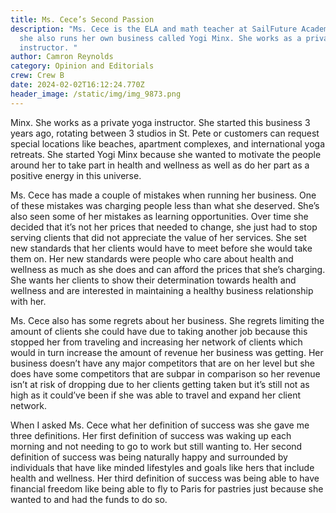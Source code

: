 ```yaml
---
title: Ms. Cece’s Second Passion
description: "Ms. Cece is the ELA and math teacher at SailFuture Academy, but
  she also runs her own business called Yogi Minx. She works as a private yoga
  instructor. "
author: Camron Reynolds
category: Opinion and Editorials
crew: Crew B
date: 2024-02-02T16:12:24.770Z
header_image: /static/img/img_9873.png
---
```

Minx. She works as a private yoga instructor. She started this business 3 years ago, rotating between 3 studios in St. Pete or customers can request special locations like beaches, apartment complexes, and international yoga retreats. She started Yogi Minx because she wanted to motivate the people around her to take part in health and wellness as well as do her part as a positive energy in this universe.

Ms. Cece has made a couple of mistakes when running her business. One of these mistakes was charging people less than what she deserved. She’s also seen some of her mistakes as learning opportunities. Over time she  decided that it’s not her prices that needed to change,  she just had to stop serving clients that did not appreciate the value of her services.  She set new standards that her clients would have to meet before she would take them on. Her new standards were people who care about health and wellness as much as she does and can afford the prices that she’s charging. She wants her clients to show their determination towards health and wellness and are interested in maintaining a healthy business relationship with her.

Ms. Cece also has some regrets about her business. She regrets limiting the amount of clients she could have due to taking another job because this stopped her from traveling and increasing her network of clients which would in turn increase the amount of revenue her business was getting. Her business doesn’t have any major competitors that are on her level but she does have some competitors that are subpar in comparison so her revenue isn’t at risk of dropping due to her clients getting taken but it’s still not as high as it could’ve been if she was able to travel and expand her client network.

When I asked Ms. Cece what her definition of success was she gave me three definitions. Her  first definition of success was waking up each morning and not needing to go to work but still wanting to. Her second definition of success was being naturally happy and surrounded by  individuals that have like minded lifestyles and goals like hers that include health and wellness. Her third definition of success was being able to have financial freedom like being able to fly to Paris for pastries just because she wanted to and had the funds to do so.
